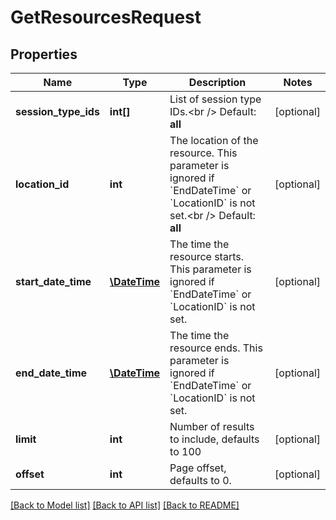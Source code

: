 # GetResourcesRequest

## Properties
Name | Type | Description | Notes
------------ | ------------- | ------------- | -------------
**session_type_ids** | **int[]** | List of session type IDs.&lt;br /&gt;  Default: **all** | [optional] 
**location_id** | **int** | The location of the resource. This parameter is ignored if &#x60;EndDateTime&#x60; or &#x60;LocationID&#x60; is not set.&lt;br /&gt;  Default: **all** | [optional] 
**start_date_time** | [**\DateTime**](\DateTime.md) | The time the resource starts. This parameter is ignored if &#x60;EndDateTime&#x60; or &#x60;LocationID&#x60; is not set. | [optional] 
**end_date_time** | [**\DateTime**](\DateTime.md) | The time the resource ends. This parameter is ignored if &#x60;EndDateTime&#x60; or &#x60;LocationID&#x60; is not set. | [optional] 
**limit** | **int** | Number of results to include, defaults to 100 | [optional] 
**offset** | **int** | Page offset, defaults to 0. | [optional] 

[[Back to Model list]](../README.md#documentation-for-models) [[Back to API list]](../README.md#documentation-for-api-endpoints) [[Back to README]](../README.md)


